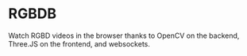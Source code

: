 # RGBDB

Watch RGBD videos in the browser thanks to OpenCV on the backend, Three.JS on the frontend, and websockets.
